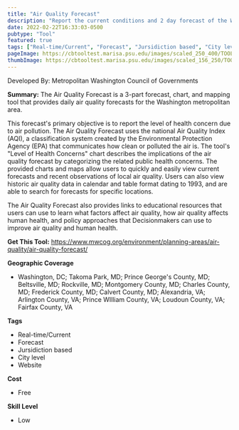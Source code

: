```yaml
---
title: "Air Quality Forecast"
description: "Report the current conditions and 2 day forecast of the Washington D.C. Air Quality"
date: 2022-02-22T16:33:03-0500
pubtype: "Tool"
featured: true
tags: ["Real-time/Current", "Forecast", "Jursidiction based", "City level", "Website"]
pageImage: https://cbtooltest.marisa.psu.edu/images/scaled_250_400/TOOLID_46.0_ScreenCapture-1.png
thumbImage: https://cbtooltest.marisa.psu.edu/images/scaled_156_250/TOOLID_46.0_ScreenCapture-1.png
---
```

Developed By: Metropolitan Washington Council of Governments

**Summary:** The Air Quality Forecast is a 3-part forecast, chart, and mapping tool that provides daily air quality forecasts for the Washington metropolitan area.

This forecast's primary objective is to report the level of health concern due to air pollution. The Air Quality Forecast uses the national Air Quality Index (AQI), a classification system created by the Environmental Protection Agency (EPA) that communicates how clean or polluted the air is. The tool's "Level of Health Concerns" chart describes the implications of the air quality forecast by categorizing the related public health concerns. The provided charts and maps allow users to quickly and easily view current forecasts and recent observations of local air quality. Users can also view historic air quality data in calendar and table format dating to 1993, and are able to search for forecasts for specific locations.

The Air Quality Forecast also provides links to educational resources that users can use to learn what factors affect air quality, how air quality affects human health, and policy approaches that Decisionmakers can use to improve air quality and human health. 

__**Get This Tool:**__ https://www.mwcog.org/environment/planning-areas/air-quality/air-quality-forecast/


__**Geographic Coverage**__
- Washington, DC; Takoma Park, MD; Prince George's County, MD; Beltsville, MD; Rockville, MD; Montgomery County, MD; Charles County, MD; Frederick County, MD; Calvert County, MD; Alexandria, VA; Arlington County, VA; Prince WIlliam County, VA; Loudoun County, VA; Fairfax County, VA

__**Tags**__
-  Real-time/Current
-  Forecast
-  Jursidiction based
-  City level
-  Website

__**Cost**__
- Free

__**Skill Level**__
- Low
